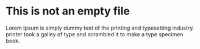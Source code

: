 # This is not an empty file

Lorem Ipsum is simply dummy text of the printing and typesetting industry. printer took a galley of type and scrambled it to make a type specimen book.
